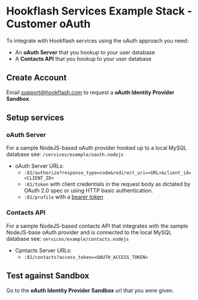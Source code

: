 Hookflash Services Example Stack - Customer oAuth
=================================================

To integrate with Hookflash services using the oAuth approach you need:

  * An **oAuth Server** that you hookup to your user database
  * A **Contacts API** that you hookup to your user database


Create Account
--------------

Email support@hookflash.com to request a **oAuth Identity Provider Sandbox**.


Setup services
--------------

### oAuth Server

For a sample NodeJS-based oAuth provider hooked up to a local MySQL
database see: `/services/example/oauth.nodejs`

  * oAuth Server URLs:
    * `:81/authorize?response_type=code&redirect_uri=<URL>&client_id=<CLIENT_ID>`
    * `:81/token` with client credentials in the request body as dictated by OAuth 2.0 spec or using HTTP basic authentication.
    * `:81/profile` with a [bearer token](http://tools.ietf.org/html/rfc6750)

### Contacts API

For a sample NodeJS-based contacts API that integrates with the
sample NodeJS-base oAuth provider and is connected to the
local MySQL database see: `services/example/contacts.nodejs`

  * Cpntacts Server URLs:
    * `:82/contacts?access_token=<OAUTH_ACCESS_TOKEN>`


Test against Sandbox
--------------------

Go to the **oAuth Identity Provider Sandbox** url that you were given.

